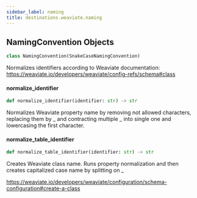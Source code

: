 ```yaml
---
sidebar_label: naming
title: destinations.weaviate.naming
---
```


## NamingConvention Objects

```python
class NamingConvention(SnakeCaseNamingConvention)
```

Normalizes identifiers according to Weaviate documentation: https://weaviate.io/developers/weaviate/config-refs/schema#class

#### normalize\_identifier

```python
def normalize_identifier(identifier: str) -> str
```

Normalizes Weaviate property name by removing not allowed characters, replacing them by _ and contracting multiple _ into single one
and lowercasing the first character.

#### normalize\_table\_identifier

```python
def normalize_table_identifier(identifier: str) -> str
```

Creates Weaviate class name. Runs property normalization and then creates capitalized case name by splitting on _

https://weaviate.io/developers/weaviate/configuration/schema-configuration#create-a-class

